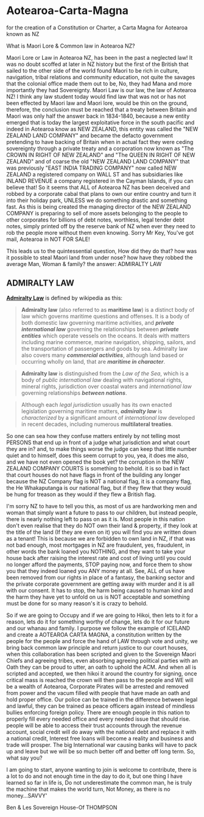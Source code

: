 Aotearoa-Carta-Magna
====================

for the creation of a Constitution or Charter, a Carta Magna for Aotearoa known as NZ



What is Maori Lore & Common law in Aotearoa NZ?

Maori Lore or Law in Aotearoa NZ, has been in the past a neglected law! It was no doubt scoffed at later in NZ history but the first of the British that sailed to the other side of the world found Maori to be rich in culture, navigation, tribal relations and community education, not quite the savages that the colonial office made them out to be, No, they had Mana and more importantly they had Sovereignty.
Maori Law is our law, the law of Aotearoa NZ! I think any law student today would find law that was not or has not been effected by Maori law and Maori lore, would be thin on the ground, therefore, the conclusion must be reached that a treaty between Britain and Maori was only half the answer back in 1834-1840, because a new entity emerged that is today the largest exploitative force in the south pacific and indeed in Aotearoa know as NEW ZEALAND, this entity was called the "NEW ZEALAND LAND COMPANY" and became the defacto government pretending to have backing of Britain when in actual fact they were ceding sovereignty through a private treaty and a corporation now known as "The CROWN IN RIGHT OF NEW ZEALAND" and "The QUEEN IN RIGHT OF NEW ZEALAND" and of coarse the old "NEW ZEALAND LAND COMPANY" that was previously "EAST INDIA TRADING COMPANY" now called NEW ZEALAND a registered company on WALL ST and has subsidiaries like INLAND REVENUE a company registered in the Cayman Islands, if you can believe that!
So it seems that ALL of Aotearoa NZ has been deceived and robbed by a corporate cabal that plans to own our entire country and turn it into their holiday park, UNLESS we do something drastic and something fast.
As this is being created the managing director of the NEW ZEALAND COMPANY is preparing to sell of more assets belonging to the people to other corporates for billions of debt notes, worthless, legal tender debt notes, simply printed off by the reserve bank of NZ when ever they need to rob the people more without them even knowing. Sorry Mr Key, You've got mail, Aotearoa in NOT FOR SALE!

This leads us to the quintessential question, How did they do that? how was it possible to steal Maori land from under nose? how have they robbed the average Man, Woman & family? the answer: ADMIRALTY LAW

## ADMIRALTY LAW

**[Admiralty Law](http://en.wikipedia.org/wiki/Admiralty_law)** is defined by wikipedia as this:
> **Admiralty law** (also referred to as **maritime law**) is a distinct body of law which governs maritime questions and offenses. It is a body of both domestic law governing maritime activities, and _**private international law**_ governing the relationships between _**private entities**_ which operate vessels on the oceans. It deals with matters including marine commerce, marine navigation, shipping, sailors, and the transportation of passengers and goods by sea. Admiralty law also covers many _**commercial activities**_, although land based or occurring wholly on land, that are **_maritime in character_**.

> **Admiralty law** is distinguished from the _Law of the Sea_, which is a body of _public international law_ dealing with navigational rights, mineral rights, jurisdiction over coastal waters and _international law_ governing relationships _**between nations**_.

> Although each _legal jurisdiction_ usually has its own enacted legislation governing maritime matters, **_admiralty law_** is _characterized_ by a significant amount of _international law_ developed in recent decades, including numerous **multilateral treaties**.

So one can sea how they confuse matters entirely by not telling most PERSONS that end up in front of a judge what jurisdiction and what court they are in? and, to make things worse the judge can keep that little number quiet and to himself, does this seem corrupt to you, yea, it does me also, and we have not even opened the book yet? the corruption in the NEW ZEALAND COMPANY COURTS is something to behold. it is so bad in fact that court houses do not have flags in front of the building any longer because the NZ Company flag is NOT a national flag, it is a company flag, the He Whakaputanga is our national flag, but if they flew that they would be hung for treason as they would if they flew a British flag. 

I'm sorry NZ to have to tell you this, as most of us are hardworking men and woman that simply want a future to pass to our children, but instead people, there is nearly nothing left to pass on as it is. Most people in this nation don't even realise that they do NOT own their land & property, if they look at the title of the land (If they are even on it) you will find you are written down as a tenant! This is because we are forbidden to own land in NZ, if that was not bad enough, most mortgages in NZ are fraudulent, yes, fraudulent, in other words the bank loaned you NOTHING, and they want to take your house back after raising the interest rate and cost of living until you could no longer afford the payments, STOP paying now, and force them to show you that they indeed loaned you ANY money at all. See, ALL of us have been removed from our rights in place of a fantasy, the banking sector and the private corporate government are getting away with murder and it is all with our consent. It has to stop, the harm being caused to human kind and the harm they have yet to unfold on us is NOT acceptable and something must be done for so many reason's it is crazy to behold.

So if we are going to Occupy and if we are going to Hikoi, then lets to it for a reason, lets do it for something worthy of change, lets do it for our future and our whanau and family.
I purpose we follow the example of ICELAND and create a AOTEAROA CARTA MAGNA, a constitution written by the people for the people and force the hand of LAW through vote and unity, we bring back common law principle and return justice to our court houses, when this collaboration has been scripted and given to the Sovereign Maori Chiefs and agreeing tribes, even absorbing agreeing political parties with an Oath they can be proud to utter, an oath to uphold the ACM. And when all is scripted and accepted, we then hikoi it around the country for signing, once critical mass is reached the crown will then pass to the people and WE will be a wealth of Aotearoa, Corporate Pirates will be arrested and removed from power and the vacum filled with people that have made an oath and hold proper office.
Our police can be trained in the difference between legal and lawful, they can be trained as peace officers again instead of mindless bullies enforcing foreign policy. There are enough people in this nation to properly fill every needed office and every needed issue that should rise. people will be able to access their trust accounts through the revenue account, social credit will do away with the national debt and replace it with a national credit, Interest free loans will become a reality and business and trade will prosper. The big International war causing banks will have to pack up and leave but we will be so much better off and better off long term.
So, what say you?

I am going to start, anyone wanting to join is welcome to contribute, there is a lot to do and not enough time in the day to do it, but one thing I have learned so far in life is, Do not underestimate the common man, he is truly the machine that makes the world turn, Not Money, as there is no money...SAVVY'

Ben & Les Sovereign House-Of THOMPSON